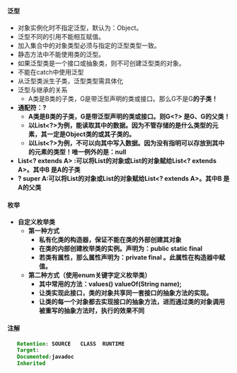 #### 泛型
   - 对象实例化时不指定泛型，默认为：Object。
   - 泛型不同的引用不能相互赋值。
   - 加入集合中的对象类型必须与指定的泛型类型一致。
   - 静态方法中不能使用类的泛型。
   - 如果泛型类是一个接口或抽象类，则不可创建泛型类的对象。
   - 不能在catch中使用泛型
   - 从泛型类派生子类，泛型类型需具体化
   - 泛型与继承的关系
      - A类是B类的子类，G是带泛型声明的类或接口。那么G<A>不是G<B>的子类！
   - 通配符：?
      - A类是B类的子类，G是带泛型声明的类或接口。则G<?> 是G<A>、G<B>的父类！
      - 以List<?>为例，能读取其中的数据。因为不管存储的是什么类型的元素，其一定是Object类的或其子类的。
      - 以List<?>为例，不可以向其中写入数据。因为没有指明可以存放到其中的元素的类型！唯一例外的是：null
   - List<? extends A> :可以将List<A>的对象或List<B>的对象赋给List<? extends A>。其中B 是A的子类
   - ? super A:可以将List<A>的对象或List<B>的对象赋给List<? extends A>。其中B 是A的父类
#### 枚举
   - 自定义枚举类
      - 第一种方式
         - 私有化类的构造器，保证不能在类的外部创建其对象 
         - 在类的内部创建枚举类的实例。声明为：public static final 
         - 若类有属性，那么属性声明为：private final 。此属性在构造器中赋值。
      - 第二种方式（使用enum关键字定义枚举类）
         - 其中常用的方法：values()  valueOf(String name);
         - 让类实现此接口，类的对象共享同一套接口的抽象方法的实现。
         - 让类的每一个对象都去实现接口的抽象方法，进而通过类的对象调用被重写的抽象方法时，执行的效果不同

#### 注解
   ```java
      Retention: SOURCE   CLASS  RUNTIME
      Target:
      Documented:javadoc
      Inherited
   ```